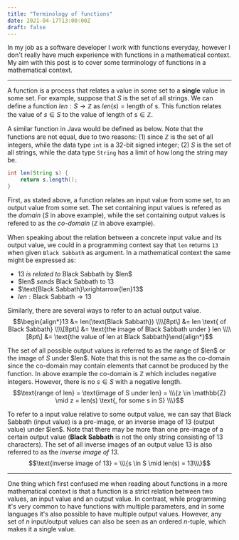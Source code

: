 ```yaml
---
title: "Terminology of functions"
date: 2021-04-17T13:00:00Z
draft: false 
---
```

In my job as a software developer I work with functions everyday, however I don't really have much experience with functions in a mathematical context. My aim with this post is to cover some terminology of functions in a mathematical context.

---

A function is a process that relates a value in some set to a **single** value in some set. For example, suppose that $S$ is the set of all strings. We can define a function $len: S \rightarrow \mathbb{Z}$ as $len(s) = \text{length of s}$. This function relates the value of $s \in S$ to the value of $\text{length of s} \in \mathbb{Z}$.

A similar function in Java would be defined as below. Note that the functions are not equal, due to two reasons: (1) since $\mathbb{Z}$ is the set of all integers, while the data type `int` is a 32-bit signed integer; (2) $S$ is the set of all strings, while the data type `String` has a limit of how long the string may be.
```java
int len(String s) {
    return s.length();
}
```
First, as stated above, a function relates an input value from some set, to an output value from some set. The set containing input values is refered as the *domain* ($S$ in above example), while the set containing output values is refered to as the *co-domain* ($\mathbb{Z}$ in above example).

When speaking about the relation between a concrete input value and its output value, we could in a programming context say that `len` returns `13` when given `Black Sabbath` as argument. In a mathematical context the same might be expressed as:
 - $13$ *is related to* $\text{Black Sabbath}$ by \$len\$
 - \$len\$ *sends* $\text{Black Sabbath}$ to $13$
 - $\text{Black Sabbath}\xrightarrow{len}13$ 
 - $len: \text{Black Sabbath} \rightarrow 13$

Similarly, there are several ways to refer to an actual output value.
$$\begin{align*}13 &= len(\text{Black Sabbath}) \\\\[8pt\] &= len \text{ of Black Sabbath} \\\\[8pt\] &= \text{the image of Black Sabbath under } len \\\\[8pt\] &= \text{the value of len at Black Sabbath}\end{align*}$$

The set of all possible output values is referred to as the range of \$len\$ or the image of $S$ under \$len\$. Note that this is not the same as the co-domain since the co-domain may contain elements that cannot be produced by the function. In above example the co-domain is $\mathbb{Z}$ which includes negative integers. However, there is no $s \in S$ with a negative length.
$$\text{range of len} = \text{image of S under len} = \\\{z \in \mathbb{Z} \mid z = len(s) \text{, for some s in S} \\\}$$

To refer to a input value relative to some output value, we can say that $\text{Black Sabbath}$ (input value) is a pre-image, or an inverse image of $13$ (output value) under \$len\$. Note that there may be more than one pre-image of a certain output value (**Black Sabbath** is not the only string consisting of 13 characters). The set of all inverse images of an output value $13$ is also referred to as the *inverse image of 13*.
$$\text{inverse image of 13} = \\\{s \in S \mid len(s) = 13\\\}$$

---

One thing which first confused me when reading about functions in a more mathematical context is that a function is a strict relation between two values, an input value and an output value. In contrast, while programming it's very common to have functions with multiple parameters, and in some languages it's also possible to have multiple output values. However, any set of $n$ input/output values can also be seen as an ordered $n$-tuple, which makes it a single value.
